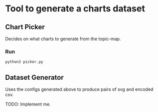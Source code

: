 # Tool to generate a charts dataset

## Chart Picker

Decides on what charts to generate from the topic-map.

### Run

```bash
python3 picker.py
```

## Dataset Generator

Uses the configs generated above to produce pairs of svg and encoded csv.

TODO:  Implement me.

